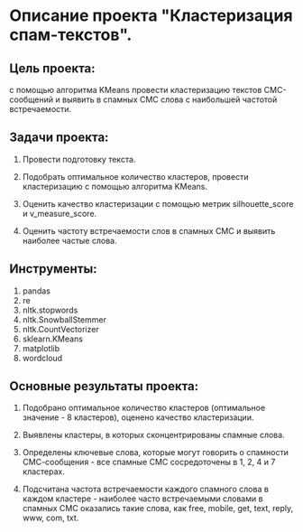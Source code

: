 # Описание проекта "Кластеризация спам-текстов".

## Цель проекта: 
с помощью алгоритма KMeans провести кластеризацию текстов СМС-сообщений и выявить в спамных СМС слова с наибольшей частотой встречаемости.

## Задачи проекта:

1. Провести подготовку текста.

2. Подобрать оптимальное количество кластеров, провести кластеризацию с помощью алгоритма KMeans.

3. Оценить качество кластеризации с помощью метрик silhouette_score и v_measure_score.

4. Оценить частоту встречаемости слов в спамных СМС и выявить наиболее частые слова.

## Инструменты:

1. pandas
2. re
3. nltk.stopwords
4. nltk.SnowballStemmer
5. nltk.CountVectorizer
6. sklearn.KMeans
7. matplotlib
8. wordcloud

## Основные результаты проекта:

1. Подобрано оптимальное количество кластеров (оптимальное значение - 8 кластеров), оценено качество кластеризации.

2. Выявлены кластеры, в которых сконцентрированы спамные слова.

3. Определены ключевые слова, которые могут говорить о спамности СМС-сообщения - все спамные СМС сосредоточены в 1, 2, 4 и 7 кластерах.

4. Подсчитана частота встречаемости каждого спамного слова в каждом кластере - наиболее часто встречаемыми словами в спамных СМС оказались такие слова, как free, mobile, get, text, reply, www, com, txt.
